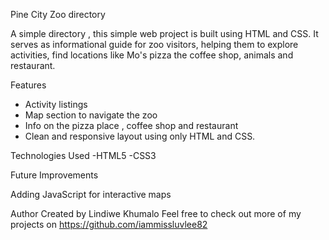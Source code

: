 Pine City Zoo directory

A simple directory , this simple web project is built using HTML and CSS. It serves as informational guide for zoo visitors, helping them to explore activities, find locations like  Mo's pizza the coffee shop, animals and restaurant.

Features 

- Activity listings 
- Map section to navigate the zoo 
- Info on the pizza place , coffee shop and restaurant
- Clean and responsive layout using only HTML and CSS.

Technologies Used 
-HTML5
-CSS3




Future Improvements 

Adding  JavaScript for interactive maps 

Author 
Created by Lindiwe Khumalo 
Feel free to check out more of my projects on https://github.com/iammissluvlee82

